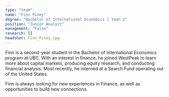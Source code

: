 ```yaml
---
type: "team"
name: "Finn Piney"
degree: "Bachelor of International Economics | Year 2"
position: "Junior Analyst"
management: "False"
research: []
headshot: Finn_Piney.jpg
---
```


Finn is a second-year student in the Bachelor of International Economics program at UBC. With an interest in finance, he joined WestPeak to learn more about capital markets, producing equity research, and conducting financial analysis. Most recently, he interned at a Search Fund operating out of the United States.

Finn is always looking for new experiences in Finance, as well as opportunities to build new connections. 


